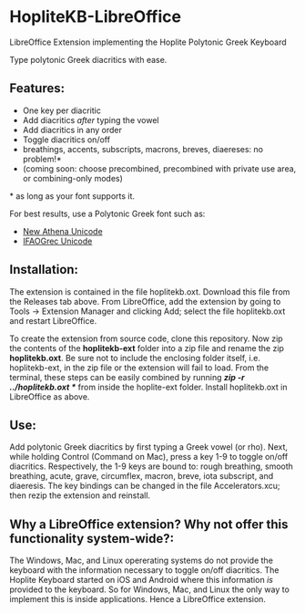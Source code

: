 # HopliteKB-LibreOffice
LibreOffice Extension implementing the Hoplite Polytonic Greek Keyboard

Type polytonic Greek diacritics with ease.

## Features:
* One key per diacritic
* Add diacritics _after_ typing the vowel
* Add diacritics in any order
* Toggle diacritics on/off
* breathings, accents, subscripts, macrons, breves, diaereses: no problem!\*
* (coming soon: choose precombined, precombined with private use area, or combining-only modes)

\* as long as your font supports it.

For best results, use a Polytonic Greek font such as: 
* [New Athena Unicode](https://apagreekkeys.org/NAUdownload.html)
* [IFAOGrec Unicode](http://www.ifao.egnet.net/publications/publier/outils-ed/polices/#grec)

## Installation:
The extension is contained in the file hoplitekb.oxt.  Download this file from the Releases tab above.  From LibreOffice, add the extension by going to Tools -> Extension Manager and clicking Add; select the file hoplitekb.oxt and restart LibreOffice.

To create the extension from source code, clone this repository.  Now zip the contents of the **hoplitekb-ext** folder into a zip file and rename the zip **hoplitekb.oxt**.  Be sure not to include the enclosing folder itself, i.e. hoplitekb-ext, in the zip file or the extension will fail to load.  From the terminal, these steps can be easily combined by running **_zip -r ../hoplitekb.oxt \*_** from inside the hoplite-ext folder.  Install hoplitekb.oxt in LibreOffice as above.

## Use:
Add polytonic Greek diacritics by first typing a Greek vowel (or rho).  Next, while holding Control (Command on Mac), press a key 1-9 to toggle on/off diacritics.  Respectively, the 1-9 keys are bound to: rough breathing, smooth breathing, acute, grave, circumflex, macron, breve, iota subscript, and diaeresis.  The key bindings can be changed in the file Accelerators.xcu; then rezip the extension and reinstall.

## Why a LibreOffice extension?  Why not offer this functionality system-wide?:
The Windows, Mac, and Linux opererating systems do not provide the keyboard with the information necessary to toggle on/off diacritics.  The Hoplite Keyboard started on iOS and Android where this information *is* provided to the keyboard.  So for Windows, Mac, and Linux the only way to implement this is inside applications. Hence a LibreOffice extension.

